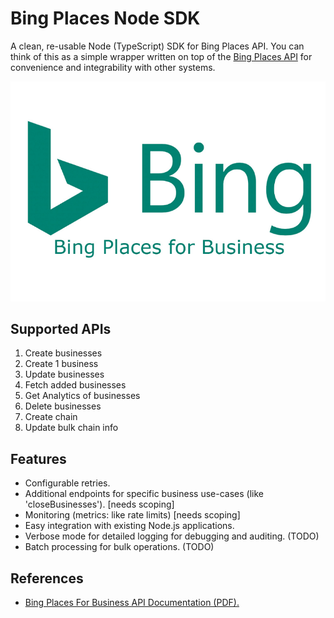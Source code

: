 # Bing Places Node SDK

A clean, re-usable Node (TypeScript) SDK for Bing Places API. You can think of this as a simple wrapper written on top of the [Bing Places API](https://bpprodpublicstorage.blob.core.windows.net/bingplacesapi/BingPlaces_API_v1.0.pdf) for convenience and integrability with other systems.

![Bing Places](https://github.com/incubyte/bing-places-node-sdk/blob/main/assets/bing-places-for-business-logo.png)

## Supported APIs

1. Create businesses
2. Create 1 business
3. Update businesses
4. Fetch added businesses
5. Get Analytics of businesses
6. Delete businesses
7. Create chain
8. Update bulk chain info

## Features

- Configurable retries.
- Additional endpoints for specific business use-cases (like 'closeBusinesses'). [needs scoping]
- Monitoring (metrics: like rate limits) [needs scoping]
- Easy integration with existing Node.js applications.
- Verbose mode for detailed logging for debugging and auditing. (TODO)
- Batch processing for bulk operations. (TODO)

## References

- [Bing Places For Business API Documentation (PDF).](https://bpprodpublicstorage.blob.core.windows.net/bingplacesapi/BingPlaces_API_v1.0.pdf)
